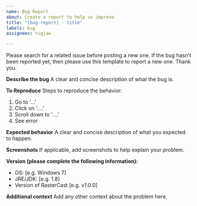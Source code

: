 ```yaml
---
name: Bug Report
about: Create a report to help us improve
title: "[bug-report] - title"
labels: bug
assignees: tigjaw

---
```


Please search for a related issue before posting a new one. If the bug hasn't been reported yet, then please use this template to report a new one. Thank you.

**Describe the bug**
A clear and concise description of what the bug is.

**To Reproduce**
Steps to reproduce the behavior:
1. Go to '...'
2. Click on '....'
3. Scroll down to '....'
4. See error

**Expected behavior**
A clear and concise description of what you expected to happen.

**Screenshots**
If applicable, add screenshots to help explain your problem.

**Version (please complete the following information):**
 - OS: [e.g. Windows 7]
 - JRE/JDK: [e.g. 1.8]
 - Version of RasterCast [e.g. v1.0.0]

**Additional context**
Add any other context about the problem here.
